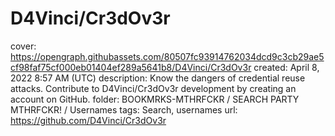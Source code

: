 # D4Vinci/Cr3dOv3r

cover: https://opengraph.githubassets.com/80507fc93914762034dcd9c3cb29ae5cf98faf75cf000eb01404ef289a5641b8/D4Vinci/Cr3dOv3r
created: April 8, 2022 8:57 AM (UTC)
description: Know the dangers of credential reuse attacks. Contribute to D4Vinci/Cr3dOv3r development by creating an account on GitHub.
folder: BOOKMRKS-MTHRFCKR / SEARCH PARTY MTHRFCKR! / Usernames
tags: Search, usernames
url: https://github.com/D4Vinci/Cr3dOv3r
